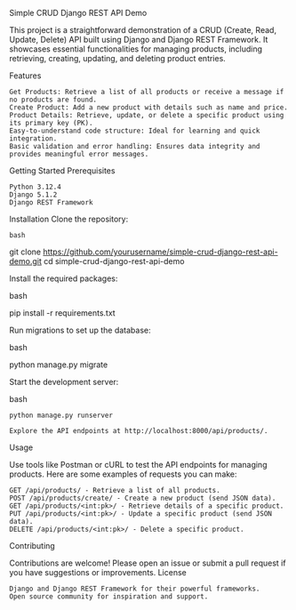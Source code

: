 Simple CRUD Django REST API Demo

This project is a straightforward demonstration of a CRUD (Create, Read, Update, Delete) API built using Django 
and Django REST Framework. It showcases essential functionalities for managing products, including retrieving,
creating, updating, and deleting product entries.

Features

    Get Products: Retrieve a list of all products or receive a message if no products are found.
    Create Product: Add a new product with details such as name and price.
    Product Details: Retrieve, update, or delete a specific product using its primary key (PK).
    Easy-to-understand code structure: Ideal for learning and quick integration.
    Basic validation and error handling: Ensures data integrity and provides meaningful error messages.

Getting Started
Prerequisites

    Python 3.12.4
    Django 5.1.2
    Django REST Framework

Installation
    Clone the repository:

    bash
git clone https://github.com/yourusername/simple-crud-django-rest-api-demo.git
cd simple-crud-django-rest-api-demo

Install the required packages:

bash

pip install -r requirements.txt

Run migrations to set up the database:

bash

python manage.py migrate

Start the development server:

bash

    python manage.py runserver

    Explore the API endpoints at http://localhost:8000/api/products/.

Usage

Use tools like Postman or cURL to test the API endpoints for managing products. Here are some examples of requests you can make:

    GET /api/products/ - Retrieve a list of all products.
    POST /api/products/create/ - Create a new product (send JSON data).
    GET /api/products/<int:pk>/ - Retrieve details of a specific product.
    PUT /api/products/<int:pk>/ - Update a specific product (send JSON data).
    DELETE /api/products/<int:pk>/ - Delete a specific product.

Contributing

Contributions are welcome! Please open an issue or submit a pull request if you have suggestions or improvements.
License

    Django and Django REST Framework for their powerful frameworks.
    Open source community for inspiration and support.
